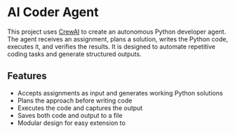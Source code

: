# AI Coder Agent

This project uses [CrewAI](https://crewai.com) to create an autonomous Python developer agent.
The agent receives an assignment, plans a solution, writes the Python code, executes it, and verifies the results.
It is designed to automate repetitive coding tasks and generate structured outputs.

## Features
- Accepts assignments as input and generates working Python solutions
- Plans the approach before writing code
- Executes the code and captures the output
- Saves both code and output to a file
- Modular design for easy extension to 
